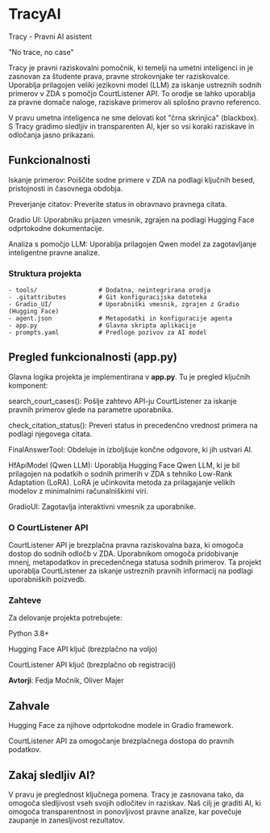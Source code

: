 # TracyAI
Tracy - Pravni AI asistent

"No trace, no case"

Tracy je pravni raziskovalni pomočnik, ki temelji na umetni inteligenci in je zasnovan za študente prava, pravne strokovnjake ter raziskovalce. Uporablja prilagojen veliki jezikovni model (LLM) za iskanje ustreznih sodnih primerov v ZDA s pomočjo CourtListener API. To orodje se lahko uporablja za pravne domače naloge, raziskave primerov ali splošno pravno referenco.

V pravu umetna inteligenca ne sme delovati kot "črna skrinjica" (blackbox). S Tracy gradimo sledljiv in transparenten AI, kjer so vsi koraki raziskave in odločanja jasno prikazani.

## Funkcionalnosti

Iskanje primerov: Poiščite sodne primere v ZDA na podlagi ključnih besed, pristojnosti in časovnega obdobja.

Preverjanje citatov: Preverite status in obravnavo pravnega citata.

Gradio UI: Uporabniku prijazen vmesnik, zgrajen na podlagi Hugging Face odprtokodne dokumentacije.

Analiza s pomočjo LLM: Uporablja prilagojen Qwen model za zagotavljanje inteligentne pravne analize.

### Struktura projekta
```
- tools/                 # Dodatna, neintegrirana orodja
- .gitattributes         # Git konfiguracijska datoteka
- Gradio_UI/             # Uporabniški vmesnik, zgrajen z Gradio (Hugging Face)
- agent.json             # Metapodatki in konfiguracije agenta
- app.py                 # Glavna skripta aplikacije
- prompts.yaml           # Predloge pozivov za AI model
```

## Pregled funkcionalnosti (app.py)

Glavna logika projekta je implementirana v **app.py**. Tu je pregled ključnih komponent:

search_court_cases(): Pošlje zahtevo API-ju CourtListener za iskanje pravnih primerov glede na parametre uporabnika.

check_citation_status(): Preveri status in precedenčno vrednost primera na podlagi njegovega citata.

FinalAnswerTool: Obdeluje in izboljšuje končne odgovore, ki jih ustvari AI.

HfApiModel (Qwen LLM): Uporablja Hugging Face Qwen LLM, ki je bil prilagojen na podatkih o sodnih primerih v ZDA s tehniko Low-Rank Adaptation (LoRA). LoRA je učinkovita metoda za prilagajanje velikih modelov z minimalnimi računalniškimi viri.

GradioUI: Zagotavlja interaktivni vmesnik za uporabnike.

### O CourtListener API

CourtListener API je brezplačna pravna raziskovalna baza, ki omogoča dostop do sodnih odločb v ZDA. Uporabnikom omogoča pridobivanje mnenj, metapodatkov in precedenčnega statusa sodnih primerov. Ta projekt uporablja CourtListener za iskanje ustreznih pravnih informacij na podlagi uporabniških poizvedb.

### Zahteve

Za delovanje projekta potrebujete:

Python 3.8+

Hugging Face API ključ (brezplačno na voljo)

CourtListener API ključ (brezplačno ob registraciji)


**Avtorji**: Fedja Močnik, Oliver Majer

## Zahvale

Hugging Face za njihove odprtokodne modele in Gradio framework.

CourtListener API za omogočanje brezplačnega dostopa do pravnih podatkov.

## Zakaj sledljiv AI?

V pravu je preglednost ključnega pomena. Tracy je zasnovana tako, da omogoča sledljivost vseh svojih odločitev in raziskav. Naš cilj je graditi AI, ki omogoča transparentnost in ponovljivost pravne analize, kar povečuje zaupanje in zanesljivost rezultatov.
